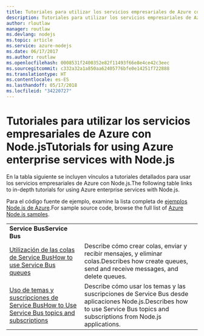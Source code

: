 ```yaml
---
title: Tutoriales para utilizar los servicios empresariales de Azure con Node.js
description: Tutoriales para utilizar los servicios empresariales de Azure con Node.js
author: rloutlaw
manager: routlaw
ms.devlang: nodejs
ms.topic: article
ms.service: azure-nodejs
ms.date: 06/17/2017
ms.author: routlaw
ms.openlocfilehash: 0008531f2400352e82f11493f66e8e4ce42c3eec
ms.sourcegitcommit: c332a32a1a850aa62405776bfe0e14251f722888
ms.translationtype: HT
ms.contentlocale: es-ES
ms.lasthandoff: 05/17/2018
ms.locfileid: "34220727"
---
```

# <a name="tutorials-for-using-azure-enterprise-services-with-nodejs"></a><span data-ttu-id="51f3f-103">Tutoriales para utilizar los servicios empresariales de Azure con Node.js</span><span class="sxs-lookup"><span data-stu-id="51f3f-103">Tutorials for using Azure enterprise services with Node.js</span></span>

<span data-ttu-id="51f3f-104">En la tabla siguiente se incluyen vínculos a tutoriales detallados para usar los servicios empresariales de Azure con Node.js.</span><span class="sxs-lookup"><span data-stu-id="51f3f-104">The following table links to in-depth tutorials for using Azure enterprise services with Node.js.</span></span>

<span data-ttu-id="51f3f-105">Para el código fuente de ejemplo, examine la lista completa de [ejemplos Node.js de Azure](https://azure.microsoft.com/resources/samples/?term=nodejs).</span><span class="sxs-lookup"><span data-stu-id="51f3f-105">For sample source code, browse the full list of [Azure Node.js samples](https://azure.microsoft.com/resources/samples/?term=nodejs).</span></span>

| | |
|---|---|
| <span data-ttu-id="51f3f-106">**Service Bus**</span><span class="sxs-lookup"><span data-stu-id="51f3f-106">**Service Bus**</span></span> ||
| [<span data-ttu-id="51f3f-107">Utilización de las colas de Service Bus</span><span class="sxs-lookup"><span data-stu-id="51f3f-107">How to use Service Bus queues</span></span>](http://docs.microsoft.com/azure/service-bus-messaging/service-bus-nodejs-how-to-use-queues?toc=/azure/node/toc.json&bc=/azure/node/toc.json) | <span data-ttu-id="51f3f-108">Describe cómo crear colas, enviar y recibir mensajes, y eliminar colas.</span><span class="sxs-lookup"><span data-stu-id="51f3f-108">Describes how create queues, send and receive messages, and delete queues.</span></span> |
| [<span data-ttu-id="51f3f-109">Uso de temas y suscripciones de Service Bus</span><span class="sxs-lookup"><span data-stu-id="51f3f-109">How to Use Service Bus topics and subscriptions</span></span>](http://docs.microsoft.com/azure/service-bus-messaging/service-bus-nodejs-how-to-use-topics-subscriptions?toc=/azure/node/toc.json&bc=/azure/node/toc.json) | <span data-ttu-id="51f3f-110">Describe cómo usar los temas y las suscripciones de Service Bus desde aplicaciones Node.js.</span><span class="sxs-lookup"><span data-stu-id="51f3f-110">Describes how to use Service Bus topics and subscriptions from Node.js applications.</span></span> |

